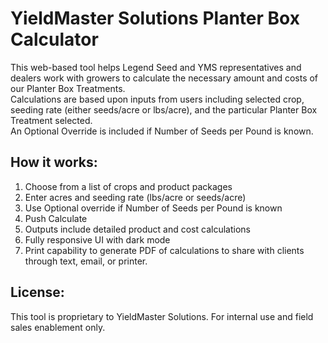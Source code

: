 # YieldMaster Solutions Planter Box Calculator

This web-based tool helps Legend Seed and YMS representatives and dealers work with growers to calculate the necessary amount and costs of our Planter Box Treatments.  
Calculations are based upon inputs from users including selected crop, seeding rate (either seeds/acre or lbs/acre), and the particular Planter Box Treatment selected.  
An Optional Override is included if Number of Seeds per Pound is known.

## How it works:
1. Choose from a list of crops and product packages  
2. Enter acres and seeding rate (lbs/acre or seeds/acre)  
3. Use Optional override if Number of Seeds per Pound is known  
4. Push Calculate  
5. Outputs include detailed product and cost calculations  
6. Fully responsive UI with dark mode
7. Print capability to generate PDF of calculations to share with clients through text, email, or printer.

## License:
This tool is proprietary to YieldMaster Solutions. For internal use and field sales enablement only.
